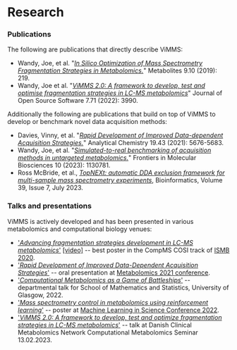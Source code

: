 # Research

### Publications

The following are publications that directly describe ViMMS:
- Wandy, Joe, et al. "[*In Silico Optimization of Mass Spectrometry Fragmentation Strategies in Metabolomics.*](https://www.mdpi.com/2218-1989/9/10/219)" Metabolites 9.10 (2019): 219. 
- Wandy, Joe et al. "[*ViMMS 2.0: A framework to develop, test and optimise fragmentation strategies in LC-MS metabolomics*](https://joss.theoj.org/papers/10.21105/joss.03990.pdf)" Journal of Open Source Software 7.71 (2022): 3990.

Additionally the following are publications that build on top of ViMMS to develop or benchmark novel data acquisition methods:
- Davies, Vinny, et al. "[*Rapid Development of Improved Data-dependent Acquisition Strategies.*](https://pubs.acs.org/doi/10.1021/acs.analchem.0c03895)" Analytical Chemistry 19.43 (2021): 5676-5683.
- Wandy, Joe, et al. "[*Simulated-to-real benchmarking of acquisition methods in untargeted metabolomics.*](https://www.frontiersin.org/articles/10.3389/fmolb.2023.1130781/full)" Frontiers in Molecular Biosciences 10 (2023): 1130781.
- Ross McBride, et al., [*TopNEXt: automatic DDA exclusion framework for multi-sample mass spectrometry experiments*](https://academic.oup.com/bioinformatics/article/39/7/btad406/7207825), Bioinformatics, Volume 39, Issue 7, July 2023.

### Talks and presentations

ViMMS is actively developed and has been presented in various metabolomics and computational biology venues:

- ['*Advancing fragmentation strategies development in LC-MS metabolomics*'](https://f1000research.com/posters/9-973) [[video]](https://www.youtube.com/watch?v=kHPYQicGoHE) -- best poster in the CompMS COSI track of [ISMB 2020](https://www.iscb.org/ismb2020).
- ['*Rapid Development of Improved Data-Dependent Acquisition Strategies*'](https://docs.google.com/presentation/d/e/2PACX-1vTADW9uJBYEMK91UGUw_99kHwn8jviT_Wvyj30Z2Akm0rswF_xbS_fUxuq23dVC4g/pub?start=false&loop=false&delayms=3000) -- oral presentation at [Metabolomics 2021 conference](http://metabolomics2021.org/).
- ['*Computational Metabolomics as a Game of Battleships*'](https://media.ed.ac.uk/media/Vinny+Davies+%28University+of+Glasgow%29+Computational+Metabolomics+as+a+game+of+Battleships/1_as78pwks) -- departmental talk for School of Mathematics and Statistics, University of Glasgow, 2022.
- ['*Mass spectrometry control in metabolomics using reinforcement learning*'](https://github.com/joewandy/joewandy/raw/main/presentations/MLIS_2022.pdf) -- poster at [Machine Learning in Science Conference 2022](https://twitter.com/hashtag/mlis2022).
- ['*ViMMS 2.0: A framework to develop, test and optimize fragmentation strategies in LC-MS metabolomics*'](https://www.youtube.com/watch?v=2t4Q5M1kDyg) -- talk at Danish Clinical Metabolomics Network Computational Metabolomics Seminar 13.02.2023.